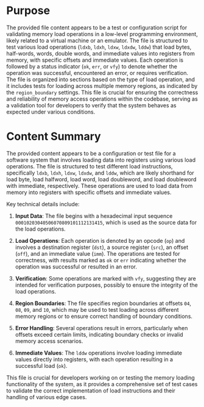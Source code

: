 # Purpose
The provided file content appears to be a test or configuration script for validating memory load operations in a low-level programming environment, likely related to a virtual machine or an emulator. The file is structured to test various load operations (`ldxb`, `ldxh`, `ldxw`, `ldxdw`, `lddw`) that load bytes, half-words, words, double words, and immediate values into registers from memory, with specific offsets and immediate values. Each operation is followed by a status indicator (`ok`, `err`, or `vfy`) to denote whether the operation was successful, encountered an error, or requires verification. The file is organized into sections based on the type of load operation, and it includes tests for loading across multiple memory regions, as indicated by the `region_boundary` settings. This file is crucial for ensuring the correctness and reliability of memory access operations within the codebase, serving as a validation tool for developers to verify that the system behaves as expected under various conditions.
# Content Summary
The provided content appears to be a configuration or test file for a software system that involves loading data into registers using various load operations. The file is structured to test different load instructions, specifically `ldxb`, `ldxh`, `ldxw`, `ldxdw`, and `lddw`, which are likely shorthand for load byte, load halfword, load word, load doubleword, and load doubleword with immediate, respectively. These operations are used to load data from memory into registers with specific offsets and immediate values.

Key technical details include:

1. **Input Data**: The file begins with a hexadecimal input sequence `00010203040506070809101112131415`, which is used as the source data for the load operations.

2. **Load Operations**: Each operation is denoted by an opcode (`op`) and involves a destination register (`dst`), a source register (`src`), an offset (`off`), and an immediate value (`imm`). The operations are tested for correctness, with results marked as `ok` or `err` indicating whether the operation was successful or resulted in an error.

3. **Verification**: Some operations are marked with `vfy`, suggesting they are intended for verification purposes, possibly to ensure the integrity of the load operations.

4. **Region Boundaries**: The file specifies region boundaries at offsets `04`, `08`, `09`, and `10`, which may be used to test loading across different memory regions or to ensure correct handling of boundary conditions.

5. **Error Handling**: Several operations result in errors, particularly when offsets exceed certain limits, indicating boundary checks or invalid memory access scenarios.

6. **Immediate Values**: The `lddw` operations involve loading immediate values directly into registers, with each operation resulting in a successful load (`ok`).

This file is crucial for developers working on or testing the memory loading functionality of the system, as it provides a comprehensive set of test cases to validate the correct implementation of load instructions and their handling of various edge cases.
